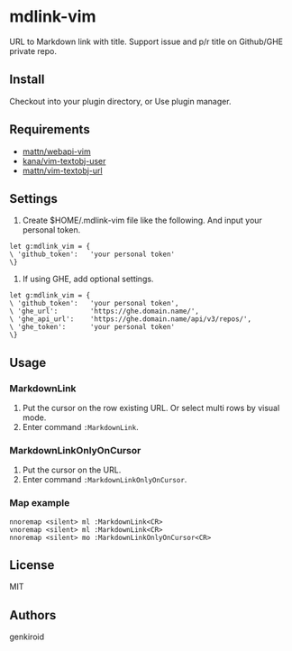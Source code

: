 # mdlink-vim

URL to Markdown link with title. Support issue and p/r title on Github/GHE private repo.

## Install

Checkout into your plugin directory, or Use plugin manager.

## Requirements

 - [mattn/webapi-vim](https://github.com/mattn/webapi-vim)
 - [kana/vim-textobj-user](https://github.com/kana/vim-textobj-user)
 - [mattn/vim-textobj-url](https://github.com/mattn/vim-textobj-url)

## Settings

 1. Create $HOME/.mdlink-vim file like the following. And input your personal token.
  ```
let g:mdlink_vim = {
  \ 'github_token':   'your personal token'
\}
  ```

 1. If using GHE, add optional settings.
  ```
let g:mdlink_vim = {
  \ 'github_token':   'your personal token',
  \ 'ghe_url':        'https://ghe.domain.name/',
  \ 'ghe_api_url':    'https://ghe.domain.name/api/v3/repos/',
  \ 'ghe_token':      'your personal token'
\}
  ```

## Usage

### MarkdownLink

 1. Put the cursor on the row existing URL. Or select multi rows by visual mode.
 1. Enter command `:MarkdownLink`.

### MarkdownLinkOnlyOnCursor

 1. Put the cursor on the URL.
 1. Enter command `:MarkdownLinkOnlyOnCursor`.

### Map example

```
nnoremap <silent> ml :MarkdownLink<CR>
vnoremap <silent> ml :MarkdownLink<CR>
nnoremap <silent> mo :MarkdownLinkOnlyOnCursor<CR>
```

## License

MIT

## Authors

genkiroid

